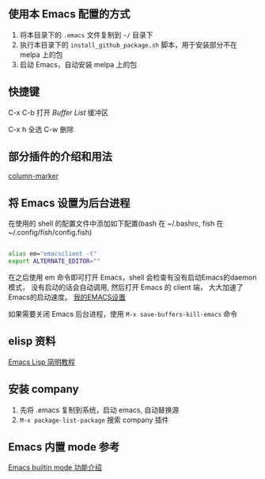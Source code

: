 ## 使用本 Emacs 配置的方式

1. 将本目录下的 `.emacs` 文件复制到 `~/` 目录下
2. 执行本目录下的 `install_github_package.sh` 脚本，用于安装部分不在 melpa 上的包
3. 启动 Emacs，自动安装 melpa 上的包


## 快捷键

C-x C-b 打开 *Buffer List* 缓冲区

C-x h 全选
C-w 删除




## 部分插件的介绍和用法

[column-marker](https://www.emacswiki.org/emacs/column-marker.el)


## 将 Emacs 设置为后台进程

在使用的 shell 的配置文件中添加如下配置(bash 在  ~/.bashrc, fish 在 ~/.config/fish/config.fish)

``` bash

alias em="emacsclient -t"
export ALTERNATE_EDITOR="" 

```

在之后使用 em 命令即可打开 Emacs，shell 会检查有没有启动Emacs的daemon模式，
没有启动的话会自动调用, 然后打开 Emacs 的 client 端， 大大加速了Emacs的启动速度。
[我的EMACS设置](https://zhuanlan.zhihu.com/p/114329781)

如果需要关闭 Emacs 后台进程，使用 `M-x save-buffers-kill-emacs` 命令

## elisp 资料

[Emacs Lisp 简明教程](http://smacs.github.io/elisp/)


## 安装 company

1. 先将 .emacs 复制到系统，启动 emacs, 自动替换源
2. `M-x package-list-package` 搜索 company 插件



## Emacs 内置 mode 参考

[Emacs builtin mode 功能介绍](https://emacs-china.org/t/emacs-builtin-mode/11937/68)
